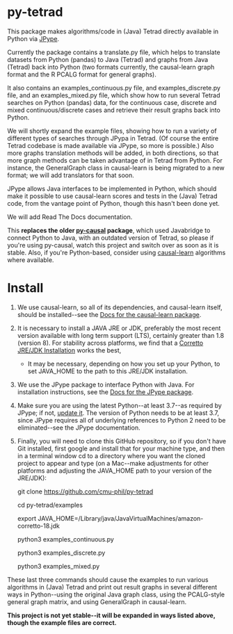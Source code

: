 # py-tetrad
This package makes algorithms/code in (Java) Tetrad directly available in Python via [JPype](https://github.com/jpype-project/jpype).

Currently the package contains a translate.py file, which helps to translate datasets from Python (pandas) to Java (Tetrad) and graphs from Java (Tetrad) back into Python (two formats currently, the causal-learn graph format and the R PCALG format for general graphs). 

It also contains an examples_continuous.py file, and examples_discrete.py file, and an examples_mixed.py file, which show how to run several Tetrad searches on Python (pandas) data, for the continuous case, discrete and mixed continuous/discrete cases and retrieve their result graphs back into Python.

We will shortly expand the example files, showing how to run a variety of different types of searches through JPypa in Tetrad. (Of course the entire Tetrad codebase is made available via JPype, so more is possible.) Also more graphs translation methods will be added, in both directions, so that more graph methods can be taken advantage of in Tetrad from Python. For instance, the GeneralGraph class in causal-learn is being migrated to a new format; we will add translators for that soon.

JPype allows Java interfaces to be implemented in Python, which should make it possible to use causal-learn scores and tests in the (Java) Tetrad code, from the vantage point of Python, though this hasn't been done yet.

We will add Read The Docs documentation.
 
This **replaces the older [py-causal](https://github.com/bd2kccd/py-causal) package**, which used Javabridge to connect Python to Java, with an outdated version of Tetrad, so please if you're using py-causal, watch this project and switch over as soon as it is stable. Also, if you're Python-based, consider using [causal-learn](https://github.com/py-why/causal-learn) algorithms where available.

# Install

1. We use causal-learn, so all of its dependencies, and causal-learn itself, should be installed--see the [Docs for the causal-learn package](https://causal-learn.readthedocs.io/en/latest/).

1. It is necessary to install a JAVA JRE or JDK, preferably the most recent version available with long term support (LTS), certainly greater than 1.8 (version 8). For stability across platforms, we find that a [Corretto JRE/JDK Installation](https://aws.amazon.com/corretto/?filtered-posts.sort-by=item.additionalFields.createdDate&filtered-posts.sort-order=desc) works the best, 

    * It may be necessary, depending on how you set up your Python, to set JAVA_HOME to the path to this JRE/JDK installation.

1. We use the JPype package to interface Python with Java. For installation instructions, see the [Docs for the JPype package](https://jpype.readthedocs.io/en/latest/).

1. Make sure you are using the latest Python--at least 3.7--as required by JPype; if not, [update it](https://www.pythoncentral.io/how-to-update-python/). The version of Python needs to be at least 3.7, since JPype requires all of underlying references to Python 2 need to be eliminated--see the JPype documentation.

1. Finally, you will need to clone this GitHub repository, so if you don't have Git installed, first google and install that for your machine type, and then in a terminal window cd to a directory where you want the cloned project to appear and type (on a Mac--make adjustments for other platforms and adjusting the JAVA_HOME path to your version of the JRE/JDK):

      git clone https://github.com/cmu-phil/py-tetrad
      
      cd py-tetrad/examples
      
      export JAVA_HOME=/Library/java/JavaVirtualMachines/amazon-corretto-18.jdk
      
      python3 examples_continuous.py
      
      python3 examples_discrete.py
    
      python3 examples_mixed.py

These last three commands should cause the examples to run various algorithms in (Java) Tetrad and print out result graphs in several different ways in Python--using the original Java graph class, using the PCALG-style general graph matrix, and using GeneralGraph in causal-learn.

**This project is not yet stable--it will be expanded in ways listed above, though the example files are correct.**
